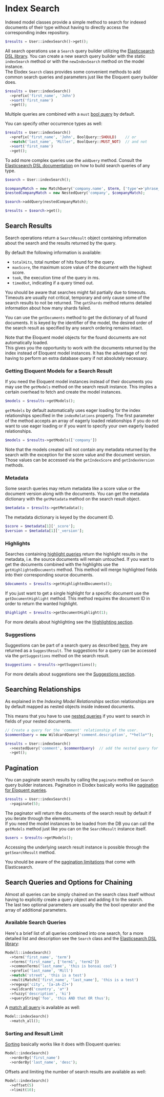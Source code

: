 # Index Search

Indexed model classes provide a simple method to search for indexed documents of their type without having to directly access the corresponding index repository.
```php
$results = User::indexSearch()->get();
```

All search operations use a `Search` query builder utilizing the [Elasticsearch DSL library][Elasticsearch DSL library].
You can create a new search query builder with the static `indexSearch` method or with the `newIndexSearch` method on the model instance.  
The Elodex `Search` class provides some convenient methods to add common search queries and parameters just like the Eloquent query builder does.

```php
$results = User::indexSearch()
  ->prefix('first_name', 'John')
  ->sort('first_name')
  ->get();
```
Multiple queries are combined with a `must` [bool query][Elasticsearch bool query] by default.

You can specify other occurrence types as well:
```php
$results = User::indexSearch()
  ->prefix('first_name', 'John', BoolQuery::SHOULD)    // or
  ->match('last_name', 'Miller', BoolQuery::MUST_NOT)  // and not
  ->sort('first_name')
  ->get();
```

To add more complex queries use the `addQuery` method.
Consult the [Elasticsearch DSL documentation][Elasticsearch DSL] on how to build search queries of any type.

```php
$search = User::indexSearch();

$companyMatch = new MatchQuery('company.name', $term, ['type'=>'phrase_prefix']);
$nestedCompanyMatch = new NestedQuery('company', $companyMatch);

$search->addQuery(nestedCompanyMatch);

$results = $search->get();
```


## Search Results
Search operations return a `SearchResult` object containing information about the search and the results returned by the query.

By default the following information is available:
- `totalHits`, total number of hits found for the query.
- `maxScore`, the maximum score value of the document with the highest score.
- `took`, the execution time of the query in ms.
- `timedOut`, indicating if a query timed out.

You should be aware that searches might fail partially due to timeouts.
Timeouts are usually not critical, temporary and only cause some of the search results to not be returned.
The `getShards` method returns detailed information about how many shards failed.


You can use the `getDocuments` method to get the dictionary of all found documents. It is keyed by the identifier of the model, the desired order of the search result as specified by any search ordering remains intact.

Note that the Eloquent model objects for the found documents are not automatically loaded.  
This gives you the opportunity to work with the documents returned by the index instead of Eloquent model instances. It has the advantage of not having to perform an extra database query if not absolutely necessary.


### Getting Eloquent Models for a Search Result
If you need the Eloquent model instances instead of their documents you may use the `getModels` method on the search result instance.
This implies a certain overhead to fetch and create the model instances.
```php
$models = $results->getModels();
```

`getModels` by default automatically uses eager loading for the index relationships specified in the `indexRelations` property.
The first parameter of the method accepts an array of eagerly loaded relationships if you do not want to use eager loading or if you want to specify your own eagerly loaded relationships.
```php
$models = $results->getModels(['company'])
```

Note that the models created will not contain any metadata returned by the search with the exception for the score value and the document version.
Those values can be accessed via the `getIndexScore` and `getIndexVersion` methods.


### Metadata
Some search queries may return metadata like a score value or the document version along with the documents.
You can get the metadata dictionary with the `getMetadata` method on the search result object.
```php
$metadata = $results->getMetadata();
```

The metadata dictionary is keyed by the document ID.

```php
$score = $metadata[1]['_score'];
$version = $metadata[1]['_version'];
```


### Highlights
Searches containing [highlight queries][Elodex highlighting] return the highlight results in the metadata, i.e. the source documents will remain untouched.
If you want to get the documents combined with the highlights use the `getHighlightedDocuments` method.
This method will merge highlighted fields into their corresponding source documents.

```php
$documents = $results->getHighlightedDocuments();
```

If you just want to get a single highlight for a specific document use the `getDocumentHighlight` method. This method requires the document ID in order to return the wanted highlight.

```php
$highlight = $results->getDocumentHighlight(1);
```

For more details about highlighting see the [Highlighting section][Elodex highlighting].


### Suggestions
Suggestions can be part of a search query as described [here][Elodex suggestions], they are returned as a `SuggestResult`.
The suggestions for a query can be accessed via the `getSuggestions` method on the search result.

```php
$suggestions = $results->getSuggestions();
```

For more details about suggestions see the [Suggestions section][Elodex suggestions].


## Searching Relationships
As explained in the _Indexing Model Relationships_ section relationships are by default mapped as nested objects inside indexed documents.

This means that you have to use [nested queries][Elasticsearch DSL nested query] if you want to search in fields of your nested documents.

```php
// Create a query for the 'comment' relationship of the user.
$commentQuery = new WildcardQuery('comment.description', "*hello*");

$results = User::indexSearch()
  ->nestedQuery('comment', $commentQuery)  // add the nested query for the 'comment' relation
  ->get();
```


## Pagination
You can paginate search results by calling the `paginate` method on `Search` query builder instances.
Pagination in Elodex basically works like [pagination for Eloquent queries][Laravel Pagination].
```php
$results = User::indexSearch()
  ->paginate(5);
```
The paginator will return the documents of the search result by default if you iterate through the elements.  
If you need the model instances to be loaded from the DB you can call the `getModels` method just like you can on the `SearchResult` instance itself.
```php
$users = $results->getModels();
```
Accessing the underlying search result instance is possible through the `getSearchResult` method.

You should be aware of the [pagination limitations][Elasticsearch pagination] that come with Elasticsearch.


## Search Queries and Options for Chaining
Almost all queries can be simply chained on the search class itself without having to explicitly create a query object and adding it to the search.  
The last two optional parameters are usually the the bool operator and the array of additional parameters.


### Available Search Queries
Here's a brief list of all queries combined into one search, for a more detailed list and description see the `Search` class and the [Elasticsearch DSL library][Elasticsearch DSL library]:
```php
Modell::indexSearch()
  ->term('first_name', 'term')
  ->terms('first_name', ['term1', 'term2'])
  ->commonTerms('last_name', 'this is bonsai cool')
  ->prefix('last_name', 'Mill')
  ->match('street', 'this is a test')
  ->multiMatch(['first_name', 'last_name'], 'this is a test')
  ->regexp('city', '[a-zA-Z]+')
  ->wildcard('country', 'a*')
  ->fuzzy('description', 'ki')
  ->queryString('foo', 'this AND that OR thus');
```

A [match all query][Elasticsearch DSL match all] is available as well:
```php
Model::indexSearch()
  ->match_all();
```


### Sorting and Result Limit
[Sorting][Elasticsearch search request sort] basically works like it does with Eloquent queries:
```php
Model::indexSearch()
  ->orderBy('first_name')
  ->orderBy('last_name', 'desc');
```

Offsets and limiting the number of search results are available as well:
```php
Model::indexSearch()
  ->offset(5)
  ->limit(10);
```


[Elasticsearch DSL library]: https://github.com/ongr-io/ElasticsearchDSL "Elasticsearch DSL library"
[Elasticsearch DSL]: https://github.com/ongr-io/ElasticsearchDSL/blob/master/docs/index.md "Elasticsearch DSL"
[Elasticsearch DSL nested query]: https://github.com/ongr-io/ElasticsearchDSL/blob/master/docs/Query/Nested.md "Elasticsearch DSL nested query"
[Elasticsearch DSL match all]: https://www.elastic.co/guide/en/elasticsearch/reference/current/query-dsl-match-all-query.html "Elasticsearch DSL match all"
[Elasticsearch bool query]: https://www.elastic.co/guide/en/elasticsearch/reference/current/query-dsl-bool-query.html "Elasticsearch bool query"
[Elasticsearch pagination]: https://www.elastic.co/guide/en/elasticsearch/guide/current/pagination.html "Elasticsearch pagination"
[Elasticsearch search request sort]: https://www.elastic.co/guide/en/elasticsearch/reference/current/search-request-sort.html "Elasticsearch Sort"
[Laravel Pagination]: https://laravel.com/docs/5.2/pagination#displaying-results-in-a-view "Laravel Pagination"
[Elodex highlighting]: 07_Highlighting.md "Elodex Highlighting"
[Elodex suggestions]: 09_Suggestions.md "Elodex Suggestions"
